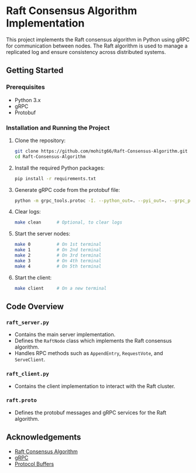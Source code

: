 # Raft Consensus Algorithm Implementation

This project implements the Raft consensus algorithm in Python using gRPC for communication between nodes. The Raft algorithm is used to manage a replicated log and ensure consistency across distributed systems.


## Getting Started

### Prerequisites

- Python 3.x
- gRPC
- Protobuf

### Installation and Running the Project

1. Clone the repository:
    ```sh
    git clone https://github.com/mohitg66/Raft-Consensus-Algorithm.git
    cd Raft-Consensus-Algorithm
    ```

2. Install the required Python packages:
    ```sh
    pip install -r requirements.txt
    ```

3. Generate gRPC code from the protobuf file:
    ```sh
    python -m grpc_tools.protoc -I. --python_out=. --pyi_out=. --grpc_python_out=. raft.proto
    ```

4. Clear logs:
    ```sh
    make clean      # Optional, to clear logs
    ```

5. Start the server nodes:
    ```sh
    make 0          # On 1st terminal
    make 1          # On 2nd terminal
    make 2          # On 3rd terminal
    make 3          # On 4th terminal
    make 4          # On 5th terminal
    ```

6. Start the client:
    ```sh
    make client     # On a new terminal
    ```


## Code Overview

### `raft_server.py`
- Contains the main server implementation.
- Defines the `RaftNode` class which implements the Raft consensus algorithm.
- Handles RPC methods such as `AppendEntry`, `RequestVote`, and `ServeClient`.

### `raft_client.py`
- Contains the client implementation to interact with the Raft cluster.

### `raft.proto`
- Defines the protobuf messages and gRPC services for the Raft algorithm.


## Acknowledgements

- [Raft Consensus Algorithm](https://raft.github.io/)
- [gRPC](https://grpc.io/)
- [Protocol Buffers](https://developers.google.com/protocol-buffers)